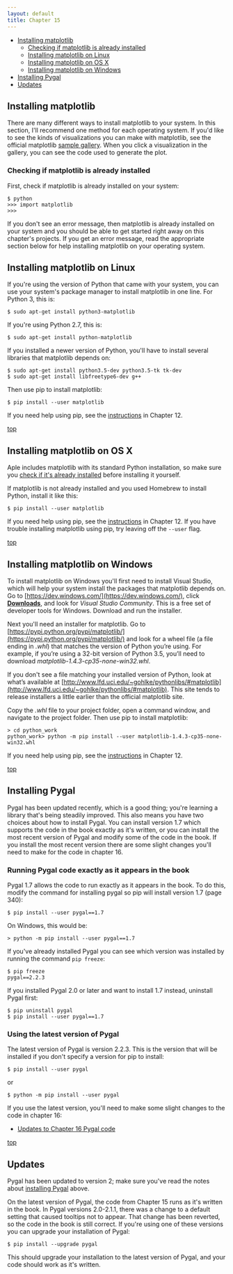 ```yaml
---
layout: default
title: Chapter 15
---
```


- [Installing matplotlib](#installing-matplotlib)
    - [Checking if matplotlib is already installed](#checking-if-matplotlib-is-already-installed)
    - [Installing matplotlib on Linux](#installing-matplotlib-on-linux)
    - [Installing matplotlib on OS X](#installing-matplotlib-on-os-x)
    - [Installing matplotlib on Windows](#installing-matplotlib-on-windows)
- [Installing Pygal](#installing-pygal)
- [Updates](#updates)

Installing matplotlib
---

There are many different ways to install matplotlib to your system. In this section, I'll recommend one method for each operating system. If you'd like to see the kinds of visualizations you can make with matplotlib, see the official matplotlib [sample gallery](http://matplotlib.org/gallery.html). When you click a visualization in the gallery, you can see the code used to generate the plot.

### Checking if matplotlib is already installed

First, check if matplotlib is already installed on your system:

    $ python
    >>> import matplotlib
    >>>

If you don't see an error message, then matplotlib is already installed on your system and you should be able to get started right away on this chapter's projects. If you get an error message, read the appropriate section below for help installing matplotlib on your operating system.

Installing matplotlib on Linux
---

If you're using the version of Python that came with your system, you can use your system's package manager to install matplotlib in one line. For Python 3, this is:

    $ sudo apt-get install python3-matplotlib

If you're using Python 2.7, this is:

    $ sudo apt-get install python-matplotlib

If you installed a newer version of Python, you'll have to install several libraries that matplotlib depends on:

    $ sudo apt-get install python3.5-dev python3.5-tk tk-dev
    $ sudo apt-get install libfreetype6-dev g++

Then use pip to install matplotlib:

    $ pip install --user matplotlib

If you need help using pip, see the <a href="../chapter_12/installing_pip.html">instructions</a> in Chapter 12.

[top](#)

Installing matplotlib on OS X
---

Aple includes matplotlib with its standard Python installation, so make sure you <a href="#checking-if-matplotlib-is-already-installed">check if it's already installed</a> before installing it yourself.

If matplotlib is not already installed and you used Homebrew to install Python, install it like this:

    $ pip install --user matplotlib

If you need help using pip, see the <a href="../chapter_12/installing_pip.html">instructions</a> in Chapter 12. If you have trouble installing matplotlib using pip, try leaving off the `--user` flag.

[top](#)

Installing matplotlib on Windows
---

To install matplotlib on Windows you'll first need to install Visual Studio, which will help your system install the packages that matplotlib depends on. Go to [https://dev.windows.com/](https://dev.windows.com/), click [**Downloads**](https://dev.windows.com/downloads), and look for *Visual Studio Community*. This is a free set of developer tools for Windows. Download and run the installer.

Next you'll need an installer for matplotlib. Go to [https://pypi.python.org/pypi/matplotlib/](https://pypi.python.org/pypi/matplotlib/) and look for a wheel file (a file ending in *.whl*) that matches the version of Python you’re using. For example, if you’re using a 32-bit version of Python 3.5, you’ll need to download *matplotlib-1.4.3-cp35-none-win32.whl*.

If you don't see a file matching your installed version of Python, look at what’s available at [http://www.lfd.uci.edu/~gohlke/pythonlibs/#matplotlib](http://www.lfd.uci.edu/~gohlke/pythonlibs/#matplotlib). This site tends to release installers a little earlier than the official matplotlib site.

Copy the *.whl* file to your project folder, open a command window, and navigate to the project folder. Then use pip to install matplotlib:

    > cd python_work
    python_work> python -m pip install --user matplotlib-1.4.3-cp35-none-win32.whl

If you need help using pip, see the <a href="../chapter_12/installing_pip.html">instructions</a> in Chapter 12.

[top](#)

Installing Pygal
---
Pygal has been updated recently, which is a good thing; you're learning a library that's being steadily improved. This also means you have two choices about how to install Pygal. You can install version 1.7 which supports the code in the book exactly as it's written, or you can install the most recent version of Pygal and modify some of the code in the book. If you install the most recent version there are some slight changes you'll need to make for the code in chapter 16.

### Running Pygal code exactly as it appears in the book

Pygal 1.7 allows the code to run exactly as it appears in the book. To do this, modify the command for installing pygal so pip will install version 1.7 (page 340):

    $ pip install --user pygal==1.7

On Windows, this would be:

    > python -m pip install --user pygal==1.7

If you've already installed Pygal you can see which version was installed by running the command `pip freeze`:

    $ pip freeze
    pygal==2.2.3

If you installed Pygal 2.0 or later and want to install 1.7 instead, uninstall Pygal first:

    $ pip uninstall pygal
    $ pip install --user pygal==1.7

### Using the latest version of Pygal

The latest version of Pygal is version 2.2.3. This is the version that will be installed if you don't specify a version for pip to install:

    $ pip install --user pygal

or

    $ python -m pip install --user pygal
    
If you use the latest version, you'll need to make some slight changes to the code in chapter 16:

- [Updates to Chapter 16 Pygal code](../chapter_16/README.html#updates)

[top](#)

Updates
---

Pygal has been updated to version 2; make sure you've read the notes about [installing Pygal](#installing-pygal) above.

On the latest version of Pygal, the code from Chapter 15 runs as it's written in the book. In Pygal versions 2.0-2.1.1, there was a change to a default setting that caused tooltips not to appear. That change has been reverted, so the code in the book is still correct. If you're using one of these versions you can upgrade your installation of Pygal:

    $ pip install --upgrade pygal

This should upgrade your installation to the latest version of Pygal, and your code should work as it's written.
